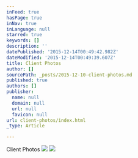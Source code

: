 ```yaml
---
inFeed: true
hasPage: true
inNav: true
inLanguage: null
starred: true
keywords: []
description: ''
datePublished: '2015-12-14T00:49:42.982Z'
dateModified: '2015-12-14T00:49:39.607Z'
title: Client Photos
author: []
sourcePath: _posts/2015-12-10-client-photos.md
published: true
authors: []
publisher:
  name: null
  domain: null
  url: null
  favicon: null
url: client-photos/index.html
_type: Article

---
```

Client Photos
![](https://the-grid-user-content.s3-us-west-2.amazonaws.com/4e1590e1-4e20-4122-92a3-3c531ea21842.jpg)
![](https://the-grid-user-content.s3-us-west-2.amazonaws.com/6be7db52-ccec-45ec-a353-3cc7c4460a83.jpg)